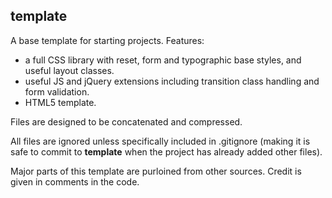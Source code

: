 <h2>template</h2>
 
<p>A base template for starting projects. Features:</p>
<ul>
	<li>a full CSS library with reset, form and typographic base styles, and useful layout classes.</li>
	<li>useful JS and jQuery extensions including transition class handling and form validation.</li>
	<li>HTML5 template.</li>
</ul>
<p>Files are designed to be concatenated and compressed.</p>
<p>All files are ignored unless specifically included in .gitignore (making it is safe to commit to <b>template</b> when the project has already added other files).</p>
<p>Major parts of this template are purloined from other sources. Credit is given in comments in the code.</p>
